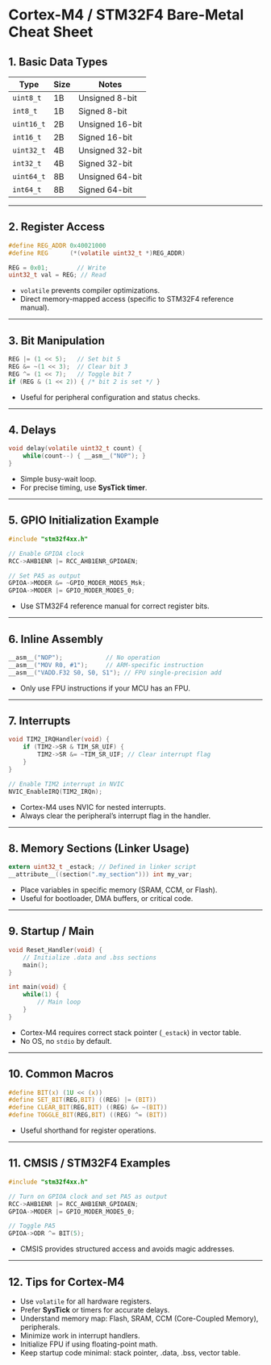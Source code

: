 
# Cortex-M4 / STM32F4 Bare-Metal Cheat Sheet

## 1. Basic Data Types
| Type       | Size | Notes                  |
|------------|------|-----------------------|
| `uint8_t`  | 1B   | Unsigned 8-bit        |
| `int8_t`   | 1B   | Signed 8-bit          |
| `uint16_t` | 2B   | Unsigned 16-bit       |
| `int16_t`  | 2B   | Signed 16-bit         |
| `uint32_t` | 4B   | Unsigned 32-bit       |
| `int32_t`  | 4B   | Signed 32-bit         |
| `uint64_t` | 8B   | Unsigned 64-bit       |
| `int64_t`  | 8B   | Signed 64-bit         |

---

## 2. Register Access

```c
#define REG_ADDR 0x40021000
#define REG      (*(volatile uint32_t *)REG_ADDR)

REG = 0x01;        // Write
uint32_t val = REG; // Read
````

* `volatile` prevents compiler optimizations.
* Direct memory-mapped access (specific to STM32F4 reference manual).

---

## 3. Bit Manipulation

```c
REG |= (1 << 5);   // Set bit 5
REG &= ~(1 << 3);  // Clear bit 3
REG ^= (1 << 7);   // Toggle bit 7
if (REG & (1 << 2)) { /* bit 2 is set */ }
```

* Useful for peripheral configuration and status checks.

---

## 4. Delays

```c
void delay(volatile uint32_t count) {
    while(count--) { __asm__("NOP"); }
}
```

* Simple busy-wait loop.
* For precise timing, use **SysTick timer**.

---

## 5. GPIO Initialization Example

```c
#include "stm32f4xx.h"

// Enable GPIOA clock
RCC->AHB1ENR |= RCC_AHB1ENR_GPIOAEN;

// Set PA5 as output
GPIOA->MODER &= ~GPIO_MODER_MODE5_Msk;
GPIOA->MODER |= GPIO_MODER_MODE5_0;
```

* Use STM32F4 reference manual for correct register bits.

---

## 6. Inline Assembly

```c
__asm__("NOP");            // No operation
__asm__("MOV R0, #1");     // ARM-specific instruction
__asm__("VADD.F32 S0, S0, S1"); // FPU single-precision add
```

* Only use FPU instructions if your MCU has an FPU.

---

## 7. Interrupts

```c
void TIM2_IRQHandler(void) {
    if (TIM2->SR & TIM_SR_UIF) {
        TIM2->SR &= ~TIM_SR_UIF; // Clear interrupt flag
    }
}

// Enable TIM2 interrupt in NVIC
NVIC_EnableIRQ(TIM2_IRQn);
```

* Cortex-M4 uses NVIC for nested interrupts.
* Always clear the peripheral’s interrupt flag in the handler.

---

## 8. Memory Sections (Linker Usage)

```c
extern uint32_t _estack; // Defined in linker script
__attribute__((section(".my_section"))) int my_var;
```

* Place variables in specific memory (SRAM, CCM, or Flash).
* Useful for bootloader, DMA buffers, or critical code.

---

## 9. Startup / Main

```c
void Reset_Handler(void) {
    // Initialize .data and .bss sections
    main();
}

int main(void) {
    while(1) {
        // Main loop
    }
}
```

* Cortex-M4 requires correct stack pointer (`_estack`) in vector table.
* No OS, no `stdio` by default.

---

## 10. Common Macros

```c
#define BIT(x) (1U << (x))
#define SET_BIT(REG,BIT) ((REG) |= (BIT))
#define CLEAR_BIT(REG,BIT) ((REG) &= ~(BIT))
#define TOGGLE_BIT(REG,BIT) ((REG) ^= (BIT))
```

* Useful shorthand for register operations.

---

## 11. CMSIS / STM32F4 Examples

```c
#include "stm32f4xx.h"

// Turn on GPIOA clock and set PA5 as output
RCC->AHB1ENR |= RCC_AHB1ENR_GPIOAEN;
GPIOA->MODER |= GPIO_MODER_MODE5_0;

// Toggle PA5
GPIOA->ODR ^= BIT(5);
```

* CMSIS provides structured access and avoids magic addresses.

---

## 12. Tips for Cortex-M4

* Use `volatile` for all hardware registers.
* Prefer **SysTick** or timers for accurate delays.
* Understand memory map: Flash, SRAM, CCM (Core-Coupled Memory), peripherals.
* Minimize work in interrupt handlers.
* Initialize FPU if using floating-point math.
* Keep startup code minimal: stack pointer, .data, .bss, vector table.
